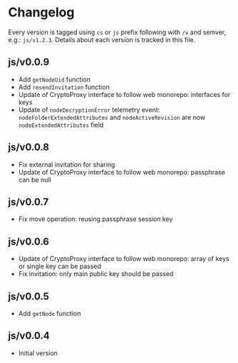 # Changelog

Every version is tagged using `cs` or `js` prefix following with `/v` and semver, e.g.: `js/v1.2.3`. Details about each version is tracked in this file.

## js/v0.0.9

* Add `getNodeUid` function
* Add `resendInvitation` function
* Update of CryptoProxy interface to follow web monorepo: interfaces for keys
* Update of `nodeDecryptionError` telemetry event: `nodeFolderExtendedAttributes` and `nodeActiveRevision` are now `nodeExtendedAttributes` field

## js/v0.0.8

* Fix external invitation for sharing
* Update of CryptoProxy interface to follow web monorepo: passphrase can be null

## js/v0.0.7

* Fix move operation: reusing passphrase session key

## js/v0.0.6

* Update of CryptoProxy interface to follow web monorepo: array of keys or single key can be passed
* Fix invitation: only main public key should be passed

## js/v0.0.5

* Add `getNode` function

## js/v0.0.4

* Initial version
